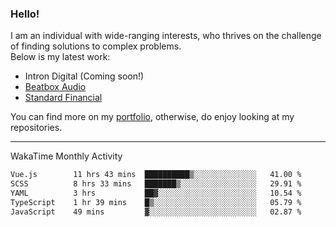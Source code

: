 ### Hello!

I am an individual with wide-ranging interests, who thrives on the challenge of finding solutions to complex problems. <br/> Below is my latest work:
- Intron Digital (Coming soon!)
- [Beatbox Audio](https://bumbleboss.xyz/w/beatbox-audio)
- [Standard Financial](https://bumbleboss.xyz/w/standard-financial)

You can find more on my [portfolio](https://bumbleboss.xyz/work), otherwise, do enjoy looking at my repositories.

---

WakaTime Monthly Activity

<!--START_SECTION:waka-->

```txt
Vue.js        11 hrs 43 mins  ██████████▒░░░░░░░░░░░░░░   41.00 %
SCSS          8 hrs 33 mins   ███████▒░░░░░░░░░░░░░░░░░   29.91 %
YAML          3 hrs           ██▓░░░░░░░░░░░░░░░░░░░░░░   10.54 %
TypeScript    1 hr 39 mins    █▒░░░░░░░░░░░░░░░░░░░░░░░   05.79 %
JavaScript    49 mins         ▓░░░░░░░░░░░░░░░░░░░░░░░░   02.87 %
```

<!--END_SECTION:waka-->
